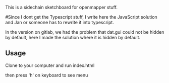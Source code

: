 This is a sidechain sketchboard for openmapper stuff.


#Since I dont get the Typescript stuff, I write here the JavaScript solution and Jan or someone has to rewrite it into typescript.

In the version on gitlab, we had the problem that dat.gui could not be hidden by default, here I made the solution where it is hidden by default.

## Usage
Clone to your computer and run index.html

then press 'h' on keyboard to see menu
